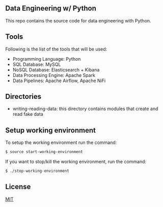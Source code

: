 ## Data Engineering w/ Python

This repo contains the source code for data engineering with Python.

## Tools

Following is the list of the tools that will be used:

* Programming Language: Python
* SQL Database: MySQL
* NoSQL Database: Elasticsearch + Kibana
* Data Processing Engine: Apache Spark
* Data Pipelines: Apache Airflow, Apache NiFi

## Directories

* writing-reading-data: this directory contains modules that create and read fake data

## Setup working environment

To setup the working environment run the command:

```bash
$ source start-working-environment
```

If you want to stop/kill the working environment, run the command:

```bash
$ ./stop-working-environment
```

## License
[MIT](LICENSE)
